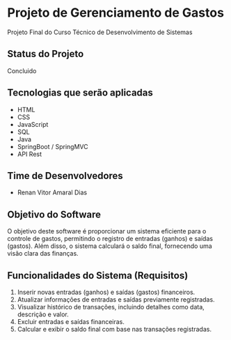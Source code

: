 # Projeto de Gerenciamento de Gastos
Projeto Final do Curso Técnico de Desenvolvimento de Sistemas

## Status do Projeto
Concluido

## Tecnologias que serão aplicadas
- HTML
- CSS
- JavaScript
- SQL
- Java
- SpringBoot / SpringMVC
- API Rest

## Time de Desenvolvedores
- Renan Vitor Amaral Dias

## Objetivo do Software
O objetivo deste software é proporcionar um sistema eficiente para o controle de gastos, permitindo o registro de entradas (ganhos) e saídas (gastos). Além disso, o sistema calculará o saldo final, fornecendo uma visão clara das finanças. 

## Funcionalidades do Sistema (Requisitos)
1. Inserir novas entradas (ganhos) e saídas (gastos) financeiros.
2. Atualizar informações de entradas e saídas previamente registradas.
3. Visualizar histórico de transações, incluindo detalhes como data, descrição e valor.
4. Excluir entradas e saídas financeiras.
5. Calcular e exibir o saldo final com base nas transações registradas.
